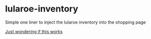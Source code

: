 # lularoe-inventory
Simple one liner to inject the lularoe inventory into the shopping page

<a href="javascript:Promise.all([%22https://d3js.org/d3-dsv.v1.min.js%22,%22https://fastcdn.org/FileSaver.js/1.1.20151003/FileSaver.min.js%22].map(function(src){return%20new%20Promise(function(res){var%20s=document.createElement(%22script%22);s.src=src,s.onload=res,document.head.appendChild(s)})})).then(function(){saveAs(new%20Blob([d3.csvFormat(Array.from($(%22%23customersTable%22).dataTable().api().data()).map(function(row){return%20delete%20row[%22null%22],Object.keys(row).forEach(function(key){row[key]=row[key].replace(/%3C.*%3F%3E/g,%22%22).trim()}),row}))],{type:%22text/plain;charset=utf-8%22}),%22Customers_%22+moment().format(%22MMMDo_hMMa%22)+%22.csv%22)});">Just wondering if this works</a>
